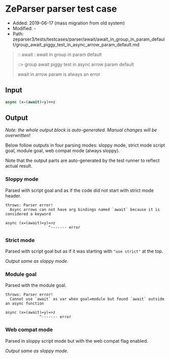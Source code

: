 # ZeParser parser test case

- Added: 2019-06-17 (mass migration from old system)
- Modified: -
- Path: zeparser3/tests/testcases/parser/await/await_in_group_in_param_default/group_await_piggy_test_in_async_arrow_param_default.md

> :: await : await in group in param default
>
> ::> group await piggy test in async arrow param default
>
> await in arrow param is always an error

## Input

`````js
async (x=(await)=y)=>z
`````

## Output

_Note: the whole output block is auto-generated. Manual changes will be overwritten!_

Below follow outputs in four parsing modes: sloppy mode, strict mode script goal, module goal, web compat mode (always sloppy).

Note that the output parts are auto-generated by the test runner to reflect actual result.

### Sloppy mode

Parsed with script goal and as if the code did not start with strict mode header.

`````
throws: Parser error!
  Async arrows can not have arg bindings named `await` because it is considered a keyword

async (x=(await)=y)=>z
                   ^------- error
`````

### Strict mode

Parsed with script goal but as if it was starting with `"use strict"` at the top.

_Output same as sloppy mode._

### Module goal

Parsed with the module goal.

`````
throws: Parser error!
  Cannot use `await` as var when goal=module but found `await` outside an async function

async (x=(await)=y)=>z
               ^------- error
`````


### Web compat mode

Parsed in sloppy script mode but with the web compat flag enabled.

_Output same as sloppy mode._
